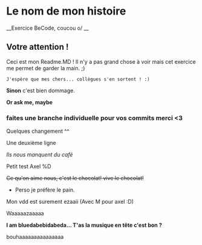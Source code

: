# Le nom de mon histoire

__Exercice BeCode, coucou o/ __

## Votre attention !

Ceci est mon Readme.MD ! Il n'y a pas grand chose à voir mais cet exercice me permet de garder la main. ;)

```J'espère que mes chers... collègues s'en sortent ! :)```

__Sinon__ c'est bien dommage. 

**Or ask me, maybe**

### faites une branche individuelle pour vos commits merci <3

Quelques changement ^^

Une deuxième ligne

_Ils nous manquent du café_  

Petit test Axel %D

~~Ce qu'on aime nous, c'est le chocolat! vive le chocolat!~~

* Perso je préfère le pain.

Mon vdd est surement ezaaii (Avec M pour axel :D)

Waaaaazaaaaa

**I am bluedabebidabeda... T'as la musique en tête c'est bon ?**

bouhaaaaaaaaaaaaaaa

